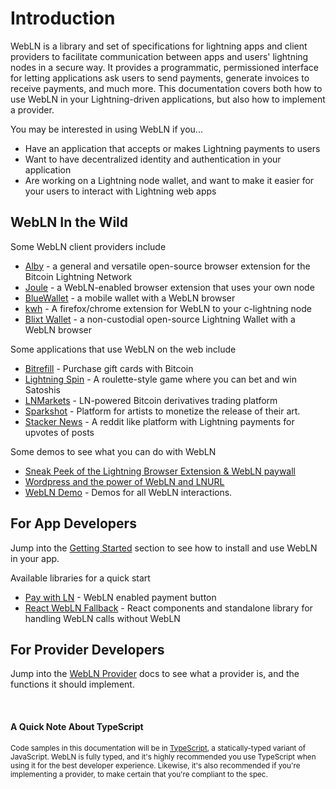# Introduction

WebLN is a library and set of specifications for lightning apps and client providers to facilitate communication between apps and users' lightning nodes in a secure way. It provides a programmatic, permissioned interface for letting applications ask users to send payments, generate invoices to receive payments, and much more. This documentation covers both how to use WebLN in your Lightning-driven applications, but also how to implement a provider.

You may be interested in using WebLN if you...

* Have an application that accepts or makes Lightning payments to users
* Want to have decentralized identity and authentication in your application
* Are working on a Lightning node wallet, and want to make it easier for your users to interact with Lightning web apps

## WebLN In the Wild

Some WebLN client providers include

* [Alby](https://github.com/getAlby) - a general and versatile open-source browser extension for the Bitcoin Lightning Network
* [Joule](https://lightningjoule.com) - a WebLN-enabled browser extension that uses your own node
* [BlueWallet](https://bluewallet.io/) - a mobile wallet with a WebLN browser
* [kwh](https://github.com/fiatjaf/kwh/) - A firefox/chrome extension for WebLN to your c-lightning node
* [Blixt Wallet](https://blixtwallet.github.io/) - a non-custodial open-source Lightning Wallet with a WebLN browser

Some applications that use WebLN on the web include

* [Bitrefill](https://www.bitrefill.com/) - Purchase gift cards with Bitcoin
* [Lightning Spin](https://lightningspin.com) - A roulette-style game where you can bet and win Satoshis
* [LNMarkets](https://lnmarkets.com/) - LN-powered Bitcoin derivatives trading platform
* [Sparkshot](https://sparkshot.io/) - Platform for artists to monetize the release of their art.
* [Stacker News](https://stacker.news/) - A reddit like platform with Lightning payments for upvotes of posts

Some demos to see what you can do with WebLN

* [Sneak Peek of the Lightning Browser Extension & WebLN paywall](https://www.youtube.com/watch?v=3gGskYltqi4)
* [Wordpress and the power of WebLN and LNURL](https://www.youtube.com/watch?v=8uSIurAn1WY)
* [WebLN Demo](https://github.com/wbobeirne/webln-demo) - Demos for all WebLN interactions.

## For App Developers

Jump into the [Getting Started](/getting-started) section to see how to install and use WebLN in your app.

Available libraries for a quick start
* [Pay with LN](https://github.com/alepop/pay-with-ln) - WebLN enabled payment button
* [React WebLN Fallback](https://github.com/joule-labs/react-webln-fallback) - React components and standalone library for handling WebLN calls without WebLN

## For Provider Developers

Jump into the [WebLN Provider](/webln-provider) docs to see what a provider is, and the functions it should implement.

<br/>

#### A Quick Note About TypeScript

<small>
  Code samples in this documentation will be in <a href="https://www.typescriptlang.org/" target="_blank">TypeScript</a>, a statically-typed variant of JavaScript. WebLN is fully typed, and it's highly recommended you use TypeScript when using it for the best developer experience. Likewise, it's also recommended if you're implementing a provider, to make certain that you're compliant to the spec.
</small>
